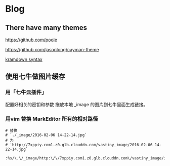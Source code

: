 # Blog

## There have many themes

https://github.com/poole

https://github.com/jasonlong/cayman-theme

[kramdown syntax](http://kramdown.gettalong.org/syntax.html)

## 使用七牛做图片缓存
### 用「七牛云插件」
配置好相关的密钥和参数
拖放本地 _image 的图片到七牛里面生成链接。
### 用vim 替换 MarkEditor 所有的相对路径
```
# 替换
# `./_image/2016-02-06 14-22-14.jpg`
# 为
# `http://7xppiy.com1.z0.glb.clouddn.com/vastiny_image/2016-02-06 14-22-14.jpg`

:%s/\.\/_image/http:\/\/7xppiy.com1.z0.glb.clouddn.com\/vastiny_image/i
```
